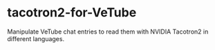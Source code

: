 # tacotron2-for-VeTube
Manipulate VeTube chat entries to read them with NVIDIA Tacotron2 in different languages.
